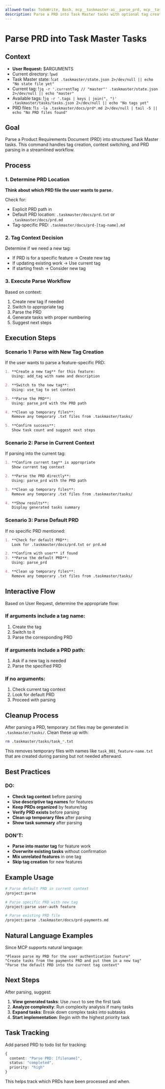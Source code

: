 ```yaml
---
allowed-tools: TodoWrite, Bash, mcp__taskmaster-ai__parse_prd, mcp__taskmaster-ai__add_tag, mcp__taskmaster-ai__use_tag, mcp__taskmaster-ai__list_tags, mcp__taskmaster-ai__get_tasks
description: Parse a PRD into Task Master tasks with optional tag creation
---
```


# Parse PRD into Task Master Tasks

## Context

- **User Request:** $ARGUMENTS
- Current directory: !`pwd`
- Task Master state: !`cat .taskmaster/state.json 2>/dev/null || echo "No state file yet"`
- Current tag: !`jq -r '.currentTag // "master"' .taskmaster/state.json 2>/dev/null || echo "master"`
- Available tags: !`jq -r '.tags | keys | join(", ")' .taskmaster/tasks/tasks.json 2>/dev/null || echo "No tags yet"`
- PRD files: !`ls -la .taskmaster/docs/prd*.md 2>/dev/null | tail -5 || echo "No PRD files found"`

## Goal

Parse a Product Requirements Document (PRD) into structured Task Master tasks. This command handles tag creation, context switching, and PRD parsing in a streamlined workflow.

## Process

### 1. Determine PRD Location

**Think about which PRD file the user wants to parse.**

Check for:

- Explicit PRD path in
- Default PRD location: `.taskmaster/docs/prd.txt` or `.taskmaster/docs/prd.md`
- Tag-specific PRD: `.taskmaster/docs/prd-[tag-name].md`

### 2. Tag Context Decision

Determine if we need a new tag:

- If PRD is for a specific feature → Create new tag
- If updating existing work → Use current tag
- If starting fresh → Consider new tag

### 3. Execute Parse Workflow

Based on context:

1. Create new tag if needed
2. Switch to appropriate tag
3. Parse the PRD
4. Generate tasks with proper numbering
5. Suggest next steps

## Execution Steps

### Scenario 1: Parse with New Tag Creation

If the user wants to parse a feature-specific PRD:

```markdown
1. **Create a new tag** for this feature:
   Using: add_tag with name and description

2. **Switch to the new tag**:
   Using: use_tag to set context

3. **Parse the PRD**:
   Using: parse_prd with the PRD path

4. **Clean up temporary files**:
   Remove any temporary .txt files from .taskmaster/tasks/

5. **Confirm success**:
   Show task count and suggest next steps
```

### Scenario 2: Parse in Current Context

If parsing into the current tag:

```markdown
1. **Confirm current tag** is appropriate
   Show current tag context

2. **Parse the PRD directly**:
   Using: parse_prd with the PRD path

3. **Clean up temporary files**:
   Remove any temporary .txt files from .taskmaster/tasks/

4. **Show results**:
   Display generated tasks summary
```

### Scenario 3: Parse Default PRD

If no specific PRD mentioned:

```markdown
1. **Check for default PRD**:
   Look for .taskmaster/docs/prd.txt or prd.md

2. **Confirm with user** if found
3. **Parse the default PRD**:
   Using: parse_prd

4. **Clean up temporary files**:
   Remove any temporary .txt files from .taskmaster/tasks/
```

## Interactive Flow

Based on User Request, determine the appropriate flow:

### If arguments include a tag name:

1. Create the tag
2. Switch to it
3. Parse the corresponding PRD

### If arguments include a PRD path:

1. Ask if a new tag is needed
2. Parse the specified PRD

### If no arguments:

1. Check current tag context
2. Look for default PRD
3. Proceed with parsing

## Cleanup Process

After parsing a PRD, temporary .txt files may be generated in `.taskmaster/tasks/`. Clean these up with:

```bash
rm .taskmaster/tasks/task_*.txt
```

This removes temporary files with names like `task_001_feature-name.txt` that are created during parsing but not needed afterward.

## Best Practices

### DO:

- **Check tag context** before parsing
- **Use descriptive tag names** for features
- **Keep PRDs organized** by feature/tag
- **Verify PRD exists** before parsing
- **Clean up temporary files** after parsing
- **Show task summary** after parsing

### DON'T:

- **Parse into master tag** for feature work
- **Overwrite existing tasks** without confirmation
- **Mix unrelated features** in one tag
- **Skip tag creation** for new features

## Example Usage

```bash
# Parse default PRD in current context
/project:parse

# Parse specific PRD with new tag
/project:parse user-auth feature

# Parse existing PRD file
/project:parse .taskmaster/docs/prd-payments.md
```

## Natural Language Examples

Since MCP supports natural language:

```
"Please parse my PRD for the user authentication feature"
"Create tasks from the payments PRD and put them in a new tag"
"Parse the default PRD into the current tag context"
```

## Next Steps

After parsing, suggest:

1. **View generated tasks**: Use `/next` to see the first task
2. **Analyze complexity**: Run complexity analysis if many tasks
3. **Expand tasks**: Break down complex tasks into subtasks
4. **Start implementation**: Begin with the highest priority task

## Task Tracking

Add parsed PRD to todo list for tracking:

```typescript
{
  content: "Parse PRD: [filename]",
  status: "completed",
  priority: "high"
}
```

This helps track which PRDs have been processed and when.
